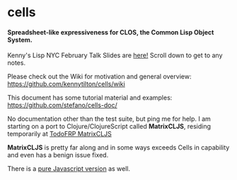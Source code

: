 # cells
#### Spreadsheet-like expressiveness for CLOS, the Common Lisp Object System.

Kenny's Lisp NYC February Talk Slides are [here!](https://github.com/kennytilton/cells/blob/master/Lisp-NYC-2018-02v1.pdf) Scroll down to get to any notes.

Please check out the Wiki for motivation and general overview: https://github.com/kennytilton/cells/wiki

This document has some tutorial material and examples: https://github.com/stefano/cells-doc/

No documentation other than the test suite, but ping me for help. I am starting on a port to Clojure/ClojureScript called **MatrixCLJS**, residing temporarily at [TodoFRP MatrixCLJS](https://github.com/kennytilton/todoFRP/blob/matrixjs/todo/MatrixCLJS/README.md)

**MatrixCLJS** is pretty far along and in some ways exceeds Cells in capability and even has a benign issue fixed.

There is a [pure Javascript version](https://github.com/kennytilton/todoFRP/tree/matrixjs/todo/MatrixJS) as well. 
